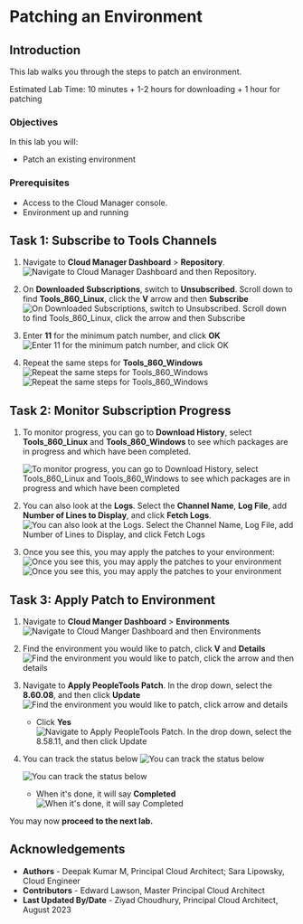 # Patching an Environment

## Introduction
This lab walks you through the steps to patch an environment.

Estimated Lab Time: 10 minutes + 1-2 hours for downloading + 1 hour for patching

### Objectives
In this lab you will:
* Patch an existing environment

### Prerequisites
- Access to the Cloud Manager console.
- Environment up and running

## Task 1: Subscribe to Tools Channels

1.  Navigate to **Cloud Manager Dashboard** > **Repository**. 
    ![Navigate to Cloud Manager Dashboard and then Repository.](./images/repo.png "")

2.  On **Downloaded Subscriptions**, switch to **Unsubscribed**. Scroll down to find **Tools\_860\_Linux**, click the **V** arrow and then **Subscribe**
    ![On Downloaded Subscriptions, switch to Unsubscribed. Scroll down to find Tools_860_Linux, click the arrow and then Subscribe](./images/linsubscribe.png "")


3. Enter **11** for the minimum patch number, and click **OK**
    ![Enter 11 for the minimum patch number, and click OK](./images/linpatchnum.png "")

4. Repeat the same steps for **Tools\_860\_Windows**
    ![Repeat the same steps for Tools_860_Windows](./images/winsubscribe.png "")
    ![Repeat the same steps for Tools_860_Windows](./images/winpatchnum.png "")

## Task 2: Monitor Subscription Progress

1. To monitor progress, you can go to **Download History**, select **Tools\_860\_Linux** and **Tools\_860\_Windows** to see which packages are in progress and which have been completed.

    ![To monitor progress, you can go to Download History, select Tools_860_Linux and Tools_860_Windows to see which packages are in progress and which have been completed](./images/patchlist.png "")
2. You can also look at the **Logs**. Select the **Channel Name**, **Log File**, add **Number of Lines to Display**, and click **Fetch Logs**.
    ![You can also look at the Logs. Select the Channel Name, Log File, add Number of Lines to Display, and click Fetch Logs](./images/logs.png "")

3. Once you see this, you may apply the patches to your environment:
    ![Once you see this, you may apply the patches to your environment](./images/860linuxdone.png "")
    ![Once you see this, you may apply the patches to your environment](./images/860windowsdone.png "")
## Task 3: Apply Patch to Environment

1. Navigate to **Cloud Manger Dashboard** > **Environments**
    ![Navigate to Cloud Manger Dashboard and then Environments](./images/env.png "")
2. Find the environment you would like to patch, click **V** and **Details**
    ![Find the environment you would like to patch, click the arrow and then details](./images/details.png "")
3. Navigate to **Apply PeopleTools Patch**. In the drop down, select the **8.60.08**, and then click **Update**
    ![Find the environment you would like to patch, click arrow and details](./images/patch60.png "")
    - Click **Yes**
    ![Navigate to Apply PeopleTools Patch. In the drop down, select the 8.58.11, and then click Update](./images/yes60.png "")
4. You can track the status below 
    ![You can track the status below](./images/status60.png "")

    ![You can track the status below](./images/status60additional.png "")
    - When it's done, it will say **Completed**
    ![When it's done, it will say Completed](./images/complete60.png "")
   
You may now **proceed to the next lab.**



## Acknowledgements
* **Authors** - Deepak Kumar M, Principal Cloud Architect; Sara Lipowsky, Cloud Engineer
* **Contributors** - Edward Lawson, Master Principal Cloud Architect
* **Last Updated By/Date** - Ziyad Choudhury, Principal Cloud Architect, August 2023
